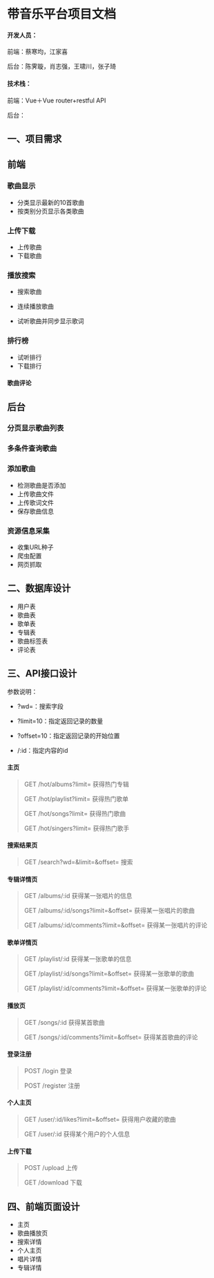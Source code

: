 # 带音乐平台项目文档

#### 开发人员：

前端：蔡寒均，江家喜

后台：陈霁璇，肖志强，王啸川，张子琦

#### 技术栈：

前端：Vue＋Vue router+restful API

后台：

## 一、项目需求

## 前端

### 歌曲显示

- 分类显示最新的10首歌曲
- 按类别分页显示各类歌曲

### 上传下载

- 上传歌曲
- 下载歌曲

### 播放搜索

- 搜索歌曲

- 连续播放歌曲
- 试听歌曲并同步显示歌词

### 排行榜

- 试听排行
- 下载排行

#### 歌曲评论

## 后台

### 分页显示歌曲列表

### 多条件查询歌曲

### 添加歌曲

- 检测歌曲是否添加
- 上传歌曲文件
- 上传歌词文件
- 保存歌曲信息

### 资源信息采集

- 收集URL种子
- 爬虫配置
- 网页抓取

## 二、数据库设计

- 用户表
- 歌曲表
- 歌单表
- 专辑表
- 歌曲标签表
- 评论表

## 三、API接口设计

参数说明：

- ?wd=：搜索字段

- ?limit=10：指定返回记录的数量
- ?offset=10：指定返回记录的开始位置
- /:id：指定内容的id

#### 主页

> GET		/hot/albums?limit=		获得热门专辑		
>
> GET		/hot/playlist?limit=		获得热门歌单
>
> GET		/hot/songs?limit=		获得热门歌曲
>
> GET		/hot/singers?limit=		获得热门歌手

#### 搜索结果页

> GET		/search?wd=&limit=&offset=		搜索

#### 专辑详情页

> GET		/albums/:id		获得某一张唱片的信息		
>
> GET		/albums/:id/songs?limit=&offset=		获得某一张唱片的歌曲
>
> GET		/albums/:id/comments?limit=&offset=		获得某一张唱片的评论

#### 歌单详情页

> GET		/playlist/:id		获得某一张歌单的信息
>
> GET		/playlist/:id/songs?limit=&offset=		获得某一张歌单的歌曲
>
> GET		/playlist/:id/comments?limit=&offset=		获得某一张歌单的评论

#### 播放页

> GET		/songs/:id		获得某首歌曲
>
> GET		/songs/:id/comments?limit=&offset=		获得某首歌曲的评论

#### 登录注册

> POST		/login		登录
>
> POST		/register			注册

#### 个人主页

> GET		/user/:id/likes?limit=&offset=		获得用户收藏的歌曲
>
> GET		/user/:id			获得某个用户的个人信息

#### 上传下载

> POST		/upload		上传
>
> GET			/download		下载

## 四、前端页面设计
- 主页
- 歌曲播放页
- 搜索详情
- 个人主页
- 唱片详情
- 专辑详情




